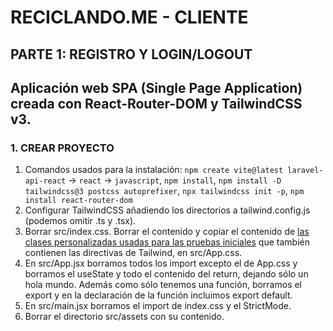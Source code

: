 # RECICLANDO.ME - CLIENTE

## PARTE 1: REGISTRO Y LOGIN/LOGOUT
Aplicación web SPA (Single Page Application) creada con React-Router-DOM y TailwindCSS v3.
---
### 1. CREAR PROYECTO
1. Comandos usados para la instalación:
`npm create vite@latest laravel-api-react` -> `react` -> `javascript`,
`npm install`,
`npm install -D tailwindcss@3 postcss autoprefixer`,
`npx tailwindcss init -p`,
`npm install react-router-dom`
2. Configurar TailwindCSS añadiendo los directorios a tailwind.config.js (podemos omitir .ts y .tsx).
3. Borrar src/index.css. Borrar el contenido y copiar el contenido de [las clases personalizadas usadas para las pruebas iniciales](https://github.com/JonVadar/YouTube_videos/blob/main/tailwind_classes.css) que también contienen las directivas de Tailwind, en src/App.css.
4. En src/App.jsx borramos todos los import excepto el de App.css y borramos el useState y todo el contenido del return, dejando sólo un hola mundo. Además como sólo tenemos una función, borramos el export y en la declaración de la función incluimos export default.
5. En src/main.jsx borramos el import de index.css y el StrictMode.
6. Borrar el directorio src/assets con su contenido.
